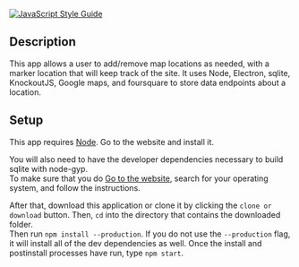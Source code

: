 [![JavaScript Style Guide](https://cdn.rawgit.com/feross/standard/master/badge.svg)](https://github.com/feross/standard)

## Description

This app allows a user to add/remove map locations as needed, with a marker location that will keep track of the site.  It uses Node, 
Electron, sqlite, KnockoutJS, Google maps, and foursquare to store data endpoints about a location.

## Setup

This app requires [Node](https://nodejs.org/en/).  Go to the website and install it.

You will also need to have the developer dependencies necessary to build sqlite with node-gyp.  
To make sure that you do [Go to the website](https://github.com/nodejs/node-gyp#installation), search for your operating system,
and follow the instructions.

After that, download this application or clone it by clicking the `clone or download` button.  Then, `cd` into the directory that contains the downloaded folder.  
Then run `npm install --production`. 
If you do not use the `--production` flag, it will install all of the dev dependencies as well.  Once the install and postinstall processes 
have run, type `npm start`.  